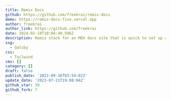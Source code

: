 ```yaml
---
title: Remix Docs
github: https://github.com/freekrai/remix-docs
demo: https://remix-docs-five.vercel.app
author: freekrai
author_link: https://github.com/freekrai
date: 2024-02-18T10:04:40.596Z
description: Remix stack for an MDX docs site that is quick to set up and customize
ssg:
  - Gatsby
css:
  - Tailwind
cms: []
category: []
draft: false
publish_date: '2022-09-16T03:54:02Z'
update_date: '2023-07-21T19:08:04Z'
github_star: 39
github_fork: 7
---
```

